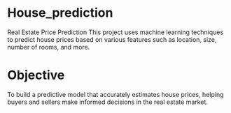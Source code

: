 # House_prediction
 
Real Estate Price Prediction
This project uses machine learning techniques to predict house prices based on various features such as location, size, number of rooms, and more. 

# Objective
To build a predictive model that accurately estimates house prices, helping buyers and sellers make informed decisions in the real estate market.

